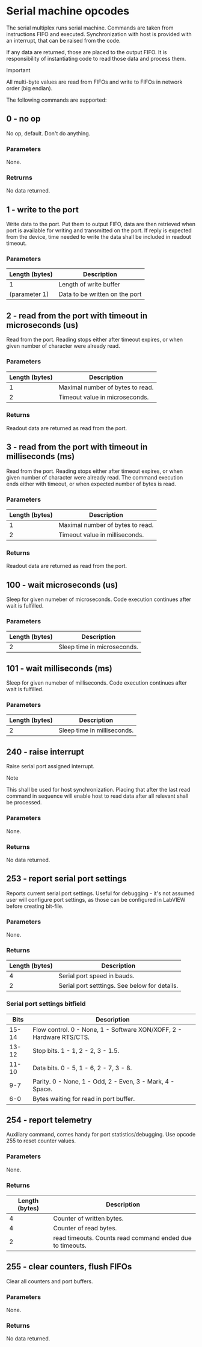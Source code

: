 # Serial machine opcodes

The serial multiplex runs serial machine. Commands are taken from instructions
FIFO and executed. Synchronization with host is provided with an interrupt,
that can be raised from the code.

If any data are returned, those are placed to the output FIFO. It is
responsibility of instantiating code to read those data and process them.

> [!IMPORTANT]
> All multi-byte values are read from FIFOs and write to FIFOs in network order
> (big endian).

The following commands are supported:

## 0 - no op

No op, default. Don't do anything.

### Parameters

None.

### Retrurns

No data returned.

## 1 - write to the port

Write data to the port. Put them to output FIFO, data are then retrieved when
port is available for writing and transmitted on the port. If reply is expected
from the device, time needed to write the data shall be included in readout timeout.

### Parameters

| Length (bytes) | Description                                                            |
| -------------- | ---------------------------------------------------------------------- |
| 1              | Length of write buffer                                                 | 
| (parameter 1)  | Data to be written on the port                                         |

## 2 - read from the port with timeout in microseconds (us)

Read from the port. Reading stops either after timeout expires, or when given
number of character were already read.

### Parameters

| Length (bytes) | Description                                                            |
| -------------- | ---------------------------------------------------------------------- |
| 1              | Maximal number of bytes to read.                                       |
| 2              | Timeout value in microseconds.                                         |

### Returns

Readout data are returned as read from the port.

## 3 - read from the port with timeout in milliseconds (ms)

Read from the port. Reading stops either after timeout expires, or when given
number of character were already read. The command execution ends either with
timeout, or when expected number of bytes is read.

### Parameters

| Length (bytes) | Description                                                            |
| -------------- | ---------------------------------------------------------------------- |
| 1              | Maximal number of bytes to read.                                       |
| 2              | Timeout value in milliseconds.                                         |

### Returns

Readout data are returned as read from the port.

## 100 - wait microseconds (us)

Sleep for given numeber of microseconds. Code execution continues after wait is fulfilled.

### Parameters

| Length (bytes) | Description                                                            |
| -------------- | ---------------------------------------------------------------------- |
| 2              | Sleep time in microseconds.                                            |

## 101 - wait milliseconds (ms)

Sleep for given numeber of milliseconds. Code execution continues after wait is fulfilled.

### Parameters

| Length (bytes) | Description                                                            |
| -------------- | ---------------------------------------------------------------------- |
| 2              | Sleep time in milliseconds.                                            |

## 240 - raise interrupt

Raise serial port assigned interrupt.

> [!NOTE]
> This shall be used for host synchronization. Placing that after the last read
> command in sequence will enable host to read data after all relevant shall be processed.

### Parameters

None.

### Returns

No data returned.

## 253 - report serial port settings

Reports current serial port settings. Useful for debugging - it's not assumed
user will configure port settings, as those can be configured in LabVIEW before
creating bit-file.

### Parameters

None.

### Returns

| Length (bytes) | Description                                                            |
| -------------- | ---------------------------------------------------------------------- |
| 4              | Serial port speed in bauds.                                            |
| 2              | Serial port setttings. See below for details.                          |

### Serial port settings bitfield

| Bits  | Description                                                                     |
| ----- | ------------------------------------------------------------------------------- |
| 15-14 | Flow control. 0 - None, 1 - Software XON/XOFF, 2 - Hardware RTS/CTS.            |
| 13-12 | Stop bits. 1 - 1, 2 - 2, 3 - 1.5.                                               |
| 11-10 | Data bits. 0 - 5, 1 - 6, 2 - 7, 3 - 8.                                          |
| 9-7   | Parity. 0 - None, 1 - Odd, 2 - Even, 3 - Mark, 4 - Space.                       |
| 6-0   | Bytes waiting for read in port buffer.                                          |

## 254 - report telemetry

Auxiliary command, comes handy for port statistics/debugging. Use opcode 255 to
reset counter values.

### Parameters

None.

### Returns

| Length (bytes) | Description                                                            |
| -------------- | ---------------------------------------------------------------------- |
| 4              | Counter of written bytes.                                              |
| 4              | Counter of read bytes.                                                 |
| 2              | read timeouts. Counts read command ended due to timeouts.              |

## 255 - clear counters, flush FIFOs

Clear all counters and port buffers.

### Parameters

None.

### Returns

No data returned.
